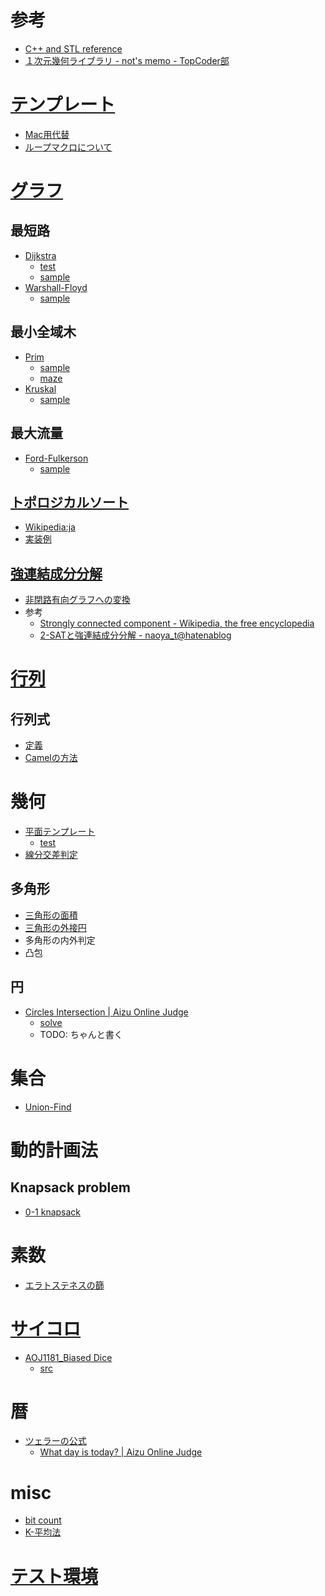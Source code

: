 # 参考

- [C++ and STL reference](http://www.cppll.jp/cppreference/index.html)
- [１次元幾何ライブラリ - not's memo - TopCoder部](http://topcoder.g.hatena.ne.jp/not522/20130401/1364781205)

# [テンプレート](src/template.cc.html)

- [Mac用代替](src/include.cc.html)
- [ループマクロについて](memo/loop.html)

# [グラフ](src/graph.head.cc.html)

## 最短路

- [Dijkstra](src/graph.dij.cc.html)
    - [test](src/graph.dij.test.cc.html)
    - [sample](src/graph.dij.sample.cc.html)
- [Warshall-Floyd](src/graph.wall.cc.html)
    - [sample](src/graph.wall.use.cc.html)

## 最小全域木

- [Prim](src/graph.prim.cc.html)
    - [sample](src/graph.prim.use.cc.html)
    - [maze](src/graph.prim.maze.cc.html)
- [Kruskal](src/graph.kruskal.cc.html)
    - [sample](src/graph.kruskal.use.cc.html)

## 最大流量

- [Ford-Fulkerson](src/graph.maxflow.cc.html)
    - [sample](src/graph.maxflow.use.cc.html)

## [トポロジカルソート](src/graph.topological.cc.html)

- [Wikipedia:ja](http://ja.wikipedia.org/wiki/トポロジカルソート)
- [実装例](http://code-thanks-festival-2014-a-open.contest.atcoder.jp/submissions/294748)

## [強連結成分分解](src/graph.scc.cc.html)

- [非閉路有向グラフへの変換](src/graph.scc.dag.cc.html)
- 参考
    - [Strongly connected component - Wikipedia, the free encyclopedia](http://en.wikipedia.org/wiki/Strongly_connected_component)
    - [2-SATと強連結成分分解 - naoya_t@hatenablog](http://naoyat.hatenablog.jp/entry/2013/07/13/220034)

# [行列](memo/matrix.html)

## 行列式

- [定義](src/mat.det.naiiv.cc.html)
- [Camelの方法](src/mat.det.camel.cc.html)

# 幾何

- [平面テンプレート](src/geo.2d.cc.html)
    - [test](src/geo.2d.test.cc.html)
- [線分交差判定](src/geo.2d.intersection.cc.html)

## 多角形

- [三角形の面積](src/geo.2d.triangle.cc.html)
- [三角形の外接円](src/geo.2d.circum.cc.html)
- 多角形の内外判定
- 凸包

## 円

- [Circles Intersection | Aizu Online Judge](http://judge.u-aizu.ac.jp/onlinejudge/description.jsp?id=0023)
    - [solve](http://judge.u-aizu.ac.jp/onlinejudge/review.jsp?rid=1177149#1)
    - TODO: ちゃんと書く

# 集合

- [Union-Find](src/set.union.find.cc.html)

# 動的計画法

## Knapsack problem

- [0-1 knapsack](src/dp.knapsack.01.cc.html)

# 素数

- [エラトステネスの篩](src/prime.sieve.cc.html)

# [サイコロ](src/dice.cc.html)

- [AOJ1181_Biased Dice](http://judge.u-aizu.ac.jp/onlinejudge/description.jsp?id=1181)
    - [src](https://gist.github.com/cympfh/6a1fbd8b8f2c9b292ee3)

# 暦

- [ツェラーの公式](src/misc.zeller.cc.html)
    - [What day is today? | Aizu Online Judge](http://judge.u-aizu.ac.jp/onlinejudge/description.jsp?id=0027)

# misc

- [bit count](src/bit.count.cc.html)
- [K-平均法](src/misc.kmeans.cc.html)

# [テスト環境](memo/test.html)
